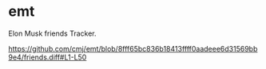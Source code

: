 # emt
Elon Musk friends Tracker.

https://github.com/cmj/emt/blob/8fff65bc836b18413ffff0aadeee6d31569bb9e4/friends.diff#L1-L50

